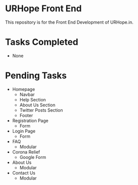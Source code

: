 # URHope Front End
This repository is for the Front End Development of URHope.in.

# Tasks Completed
- None

# Pending Tasks
- Homepage
  - Navbar
  - Help Section
  - About Us Section
  - Twitter Posts Section
  - Footer
- Registration Page
  - Form
- Login Page
  - Form
- FAQ
  - Modular
- Corona Relief
  - Google Form
- About Us
  - Modular
- Contact Us
  - Modular
